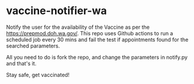 # vaccine-notifier-wa
Notify the user for the availability of the Vaccine as per the https://prepmod.doh.wa.gov/. 
This repo uses Github actions to run a scheduled job every 30 mins and fail the test if appointments found for the searched parameters.

All you need to do is fork the repo, and change the parameters in notify.py and that's it. 

Stay safe, get vaccinated! 
